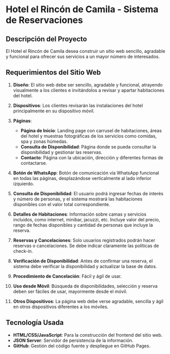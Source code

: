 # Hotel el Rincón de Camila - Sistema de Reservaciones

## Descripción del Proyecto

El Hotel el Rincón de Camila desea construir un sitio web sencillo, agradable y funcional para ofrecer sus servicios a un mayor número de interesados.

## Requerimientos del Sitio Web

1. **Diseño**: El sitio web debe ser sencillo, agradable y funcional, atrayendo visualmente a los clientes e invitándolos a revisar y apartar habitaciones del hotel.
2. **Dispositivos**: Los clientes revisarán las instalaciones del hotel principalmente en su dispositivo móvil.
3. **Páginas**:
    - **Página de Inicio**: Landing page con carrusel de habitaciones, áreas del hotel y muestras fotográficas de los servicios como comidas, spa y zonas húmedas.
    - **Consulta de Disponibilidad**: Página donde se pueda consultar la disponibilidad y gestionar las reservas.
    - **Contacto**: Página con la ubicación, dirección y diferentes formas de contactarse.

4. **Botón de WhatsApp**: Botón de comunicación vía WhatsApp funcional en todas las páginas, desplazándose verticalmente al lado inferior izquierdo.
5. **Consulta de Disponibilidad**: El usuario podrá ingresar fechas de interés y número de personas, y el sistema mostrará las habitaciones disponibles con el valor total correspondiente.
6. **Detalles de Habitaciones**: Información sobre camas y servicios incluidos, como internet, minibar, jacuzzi, etc. Incluye valor del precio, rango de fechas disponibles y cantidad de personas que incluye la reserva.
7. **Reservas y Cancelaciones**: Solo usuarios registrados podrán hacer reservas o cancelaciones. Se debe indicar claramente las políticas de check-in.
8. **Verificación de Disponibilidad**: Antes de confirmar una reserva, el sistema debe verificar la disponibilidad y actualizar la base de datos.
9. **Procedimiento de Cancelación**: Fácil y ágil de usar.
10. **Uso desde Móvil**: Búsqueda de disponibilidades, selección y reserva deben ser fáciles de usar, mayormente desde el móvil.
11. **Otros Dispositivos**: La página web debe verse agradable, sencilla y ágil en otros dispositivos diferentes a los móviles.

## Tecnología Usada

- **HTML/CSS/JavaScript**: Para la construcción del frontend del sitio web.
- **JSON Server**: Servidor de persistencia de la información.
- **GitHub**: Gestión del código fuente y despliegue en GitHub Pages.

